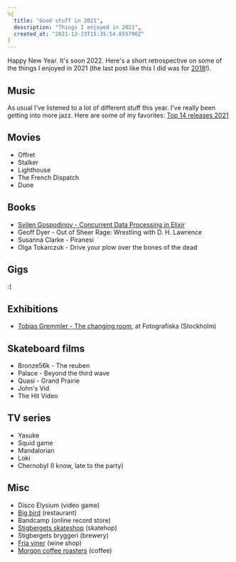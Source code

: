 ```yaml
---
%{
  title: "Good stuff in 2021",
  description: "Things I enjoyed in 2021",
  created_at: "2021-12-23T15:35:54.655796Z"
}
---
```


Happy New Year. It's soon 2022. Here's a short retrospective on some of the things I
enjoyed in 2021 (the last post like this I did was for [2018](/posts/2019-01-01-good-stuff-in-2018.html)!).

## Music

As usual I've listened to a lot of different stuff this year. I've really been getting into more jazz. Here are some of my favorites:
[Top 14 releases 2021](https://open.spotify.com/playlist/222ASRFDzTZFf7axxhAxq7?si=384574295af84cd9)

## Movies

- Offret
- Stalker
- Lighthouse
- The French Dispatch
- Dune

## Books

- [Svilen Gospodinov - Concurrent Data Processing in Elixir](https://pragprog.com/titles/sgdpelixir/concurrent-data-processing-in-elixir/)
- Geoff Dyer - Out of Sheer Rage: Wrestling with D. H. Lawrence
- Susanna Clarke - Piranesi
- Olga Tokarczuk - Drive your plow over the bones of the dead

## Gigs

:(

## Exhibitions

- [Tobias Gremmler - The changing room](https://www.fotografiska.com/sto/en/utstallningar/tobias-gremmler/), at Fotografiska (Stockholm)

## Skateboard films

- Bronze56k - The reuben
- Palace - Beyond the third wave
- Quasi - Grand Prairie
- John's Vid
- The Hit Video

## TV series

- Yasuke
- Squid game
- Mandalorian
- Loki
- Chernobyl (I know, late to the party)

## Misc

- Disco Elysium (video game)
- [Big bird](https://www.instagram.com/big_bird_gbg) (restaurant)
- Bandcamp (online record store)
- [Stigbergets skateshop](https://stigbergetskateshop.se/) (skatehop)
- Stigbergets bryggeri (brewery)
- [Fria viner](https://friaviner.se/) (wine shop)
- [Morgon coffee roasters](https://www.morgoncoffeeroasters.com/) (coffee)
